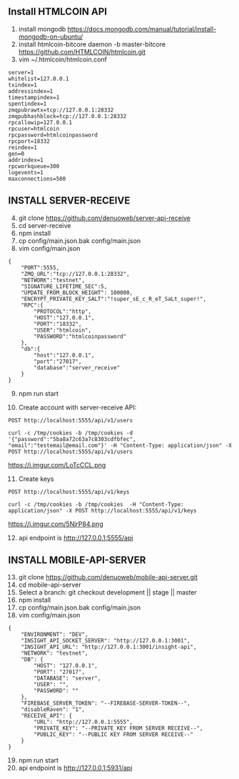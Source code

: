 ## Install HTMLCOIN API

1. install mongodb https://docs.mongodb.com/manual/tutorial/install-mongodb-on-ubuntu/
2. install htmlcoin-bitcore daemon -b master-bitcore https://github.com/HTMLCOIN/htmlcoin.git
3. vim ~/.htmlcoin/htmlcoin.conf
```
server=1
whitelist=127.0.0.1
txindex=1
addressindex=1
timestampindex=1
spentindex=1
zmqpubrawtx=tcp://127.0.0.1:28332
zmqpubhashblock=tcp://127.0.0.1:28332
rpcallowip=127.0.0.1
rpcuser=htmlcoin
rpcpassword=htmlcoinpassword
rpcport=18332
reindex=1
gen=0
addrindex=1
rpcworkqueue=300
logevents=1
maxconnections=500
```
## INSTALL SERVER-RECEIVE

4. git clone https://github.com/denuoweb/server-api-receive
5. cd server-receive
6. npm install
7. cp config/main.json.bak config/main.json
8. vim config/main.json
```
{ 
    "PORT":5555,
    "ZMQ_URL":"tcp://127.0.0.1:28332",
    "NETWORK":"testnet",
    "SIGNATURE_LIFETIME_SEC":5,
    "UPDATE_FROM_BLOCK_HEIGHT": 100000,
    "ENCRYPT_PRIVATE_KEY_SALT":"!super_sE_c_R_eT_SaLt_super!",
    "RPC":{ 
        "PROTOCOL":"http",
        "HOST":"127.0.0.1",
        "PORT":"18332",
        "USER":"htmlcoin",
        "PASSWORD":"htmlcoinpassword"
    },
    "db":{ 
        "host":"127.0.0.1",
        "port":"27017",
        "database":"server_receive"
    }
}
```
9. npm run start

10. Create account with server-receive API:

`POST http://localhost:5555/api/v1/users`

`curl -c /tmp/cookies -b /tmp/cookies -d '{"password":"5ba8a72c63a7c8303cdfbfec", "email":"testemail@email.com"}' -H "Content-Type: application/json" -X POST http://localhost:5555/api/v1/users`

https://i.imgur.com/LoTcCCL.png

11. Create keys

`POST http://localhost:5555/api/v1/keys`

`curl -c /tmp/cookies -b /tmp/cookies  -H "Content-Type: application/json" -X POST http://localhost:5555/api/v1/keys`

https://i.imgur.com/5NjrP84.png

12. api endpoint is http://127.0.0.1:5555/api

## INSTALL MOBILE-API-SERVER

13. git clone https://github.com/denuoweb/mobile-api-server.git
14. cd mobile-api-server
15. Select a branch: git checkout development || stage || master
16. npm install
17. cp config/main.json.bak config/main.json
18. vim config/main.json
```
{
    "ENVIRONMENT": "DEV",
    "INSIGHT_API_SOCKET_SERVER": "http://127.0.0.1:3001",
    "INSIGHT_API_URL": "http://127.0.0.1:3001/insight-api",
    "NETWORK": "testnet",
    "DB": {
        "HOST": "127.0.0.1",
        "PORT": "27017",
        "DATABASE": "server",
        "USER": "",
        "PASSWORD": ""
    },
    "FIREBASE_SERVER_TOKEN": "--FIREBASE-SERVER-TOKEN--",
    "disableRaven": "1",
    "RECEIVE_API": {
        "URL": "http://127.0.0.1:5555",
        "PRIVATE_KEY": "--PRIVATE KEY FROM SERVER RECEIVE--",
        "PUBLIC_KEY": "--PUBLIC KEY FROM SERVER RECEIVE--"
    }
}
```
19. npm run start
20. api endpoint is http://127.0.0.1:5931/api
